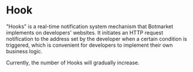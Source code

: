 # Hook
"Hooks" is a real-time notification system mechanism that Botmarket implements on developers' websites. It initiates an HTTP request notification to the address set by the developer when a certain condition is triggered, which is convenient for developers to implement their own business logic.

Currently, the number of Hooks will gradually increase.